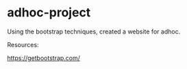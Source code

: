 # adhoc-project

Using the bootstrap techniques, created a website for adhoc.

Resources:

https://getbootstrap.com/

